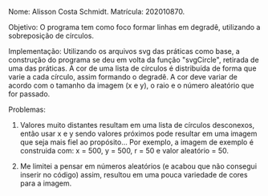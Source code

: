 Nome: Alisson Costa Schmidt.
Matrícula: 202010870.

Objetivo:
O programa tem como foco formar linhas em degradê, utilizando a sobreposição de círculos.

Implementação:
Utilizando os arquivos svg das práticas como base, a construção do programa se deu em volta da função "svgCircle", retirada de uma das práticas.
A cor de uma lista de círculos é distribuída de forma que varie a cada círculo, assim formando o degradê.
A cor deve variar de acordo com o tamanho da imagem (x e y), o raio e o número aleatório que for passado.

Problemas:
1) Valores muito distantes resultam em uma lista de círculos desconexos, então usar x e y sendo valores próximos pode resultar em uma imagem que seja mais fiel ao propósito...
Por exemplo, a imagem de exemplo é construida com: x = 500, y = 500, r = 50 e valor aleatório = 50.

2) Me limitei a pensar em números aleatórios (e acabou que não consegui inserir no código) assim, resultou em uma pouca variedade de cores para a imagem.